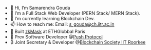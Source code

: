- 👋 Hi, I’m Samarendra Gouda
- 👀 I’m a Full Stack Web Developer (PERN Stack/ MERN Stack).
- 🌱 I’m currently learning Blockchain Dev.
- 📫 How to reach me:
        Email: s_gouda@ch.iitr.ac.in
- 📍 Built [zkMask](https://github.com/zkMask) at ETHGlobbal Paris
- 🔔 Prev Software Developer @[Push Protocol](https://github.com/ethereum-push-notification-service)
- ₿ Joint Secretary & Developer @[Blockchain Society IIT Roorkee](https://github.com/BlocSoc-iitr)

<!---
samarendra18/samarendra18 is a ✨ special ✨ repository because its `README.md` (this file) appears on your GitHub profile.
You can click the Preview link to take a look at your changes.
--->
